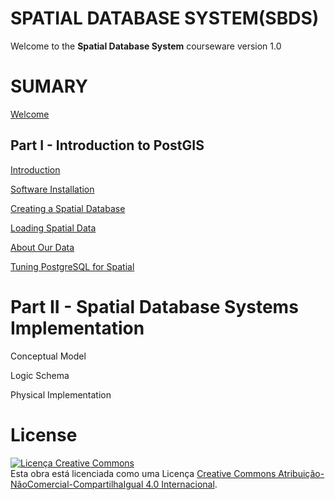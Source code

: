 # SPATIAL DATABASE SYSTEM(SBDS)


Welcome to the **Spatial Database System** courseware version 1.0 

# SUMARY

[Welcome](https://github.com/deamorim2/sdbs/blob/master/welcome.rst)

## Part I - Introduction to PostGIS

[Introduction](https://github.com/deamorim2/sdbs/blob/master/introduction.rst)

[Software Installation](https://github.com/deamorim2/sdbs/blob/master/installation.rst)

[Creating a Spatial Database](https://github.com/deamorim2/sdbs/blob/master/creating_db.rst)

[Loading Spatial Data](https://github.com/deamorim2/sdbs/blob/master/loading_data.rst)

[About Our Data](https://github.com/deamorim2/sdbs/blob/master/about_data.rst)

[Tuning PostgreSQL for Spatial](https://github.com/deamorim2/sdbs/blob/master/tuning.rst)

# Part II - Spatial Database Systems Implementation

Conceptual Model

Logic Schema

Physical Implementation

# License
<a rel="license" href="http://creativecommons.org/licenses/by-nc-sa/4.0/"><img alt="Licença Creative Commons" style="border-width:0" src="https://i.creativecommons.org/l/by-nc-sa/4.0/88x31.png" /></a><br />Esta obra está licenciada como uma Licença <a rel="license" href="http://creativecommons.org/licenses/by-nc-sa/4.0/">Creative Commons Atribuição-NãoComercial-CompartilhaIgual 4.0 Internacional</a>.
